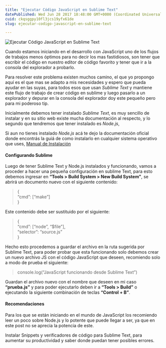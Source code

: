 ```yaml
---
title: "Ejecutar Código JavaScript en Sublime Text"
datePublished: Wed Jun 28 2017 18:48:00 GMT+0000 (Coordinated Universal Time)
cuid: ckqsggpy10fl3jcs19yfx61de
slug: ejecutar-codigo-javascript-en-sublime-text

---
```


![Ejecutar Código JavaScript en Sublime Text](https://cdn.hashnode.com/res/hashnode/image/upload/v1625600327139/rywzHY5gy.jpeg)

Cuando estamos iniciando en el desarrollo con JavaScript uno de los flujos de trabajos menos óptimos para no decir los mas fastidiosos, son tener que escribir el código en nuestro editor de código favorito y tener que ir a la consola del explorador a probarlo.

Para resolver este problema existen muchos camino, el que yo propongo aquí es el que mas se adapto a mis necesidades y espero que pueda ayudar en las suyas, para todos esos que usan _Sublime Text_ y mantiene este flujo de trabajo de crear código en sublime y luego pasarlo a un explorador y depurar en la consola del explorador doy este pequeño pero para mi poderoso tip.

Inicialmente debemos tener instalado _Sublime Text_, es muy sencillo de instalar y en su sitio web existe mucha documentación al respecto, y lo segundo que tendremos que tener instalado es _Node.js_,

Si aun no tienes instalado _Node.js_ acá te dejo la documentación oficial donde encontrás la guiá de como instalarlo en cualquier sistema operativo que uses, [Manual de Instalación](https://nodejs.org/es/download/package-manager/)

#### Configurando Sublime

Luego de tener Sublime Text y Node.js instalados y funcionando, vamos a proceder a hacer una pequeña configuración en sublime Text, para esto debemos ingresar en **“Tools > Build System > New Build System”**, se abrirá un documento nuevo con el siguiente contenido:

> {  
> “cmd”: \[“make”\]  
> }

Este contenido debe ser sustituido por el siguiente:

> {  
> “cmd”: \[“node”, “$file”\],  
> “selector”: “source.js”  
> }

Hecho esto procedemos a guardar el archivo en la ruta sugerida por Sublime Text, para poder probar que esta funcionando solo debemos crear un nuevo archivo JS con el código JavaScript que deseen, recomiendo solo a modo de prueba el siguiente:

> console.log(“JavaScript funcionando desde Sublime Text”)

Guardan el archivo nuevo con el nombre que deseen en mi caso **“prueba.js”** y para poder ejecutarlo deben ir a **“Tools > Build”** o ejecutando la siguiente combinación de teclas **“Control + B”**.

#### Recomendaciones

Para los que se están iniciando en el mundo de JavaScript los recomiendo leer un poco sobre Node.js y lo potente que puede llegar a ser, ya que en este post no se aprecia la potencia de este.

Instalar Snippets y verificadores de código para Sublime Text, para aumentar su productividad y saber donde puedan tener posibles errores.